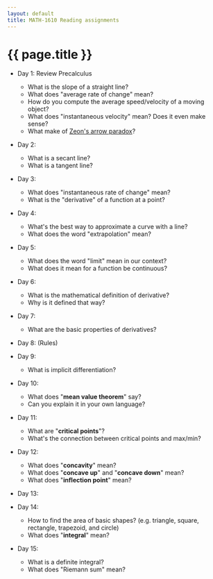 ```yaml
---
layout: default
title: MATH-1610 Reading assignments
---
```


# {{ page.title }}

* Day 1: Review Precalculus
  - What is the slope of a straight line?
  - What does "average rate of change" mean?
  - How do you compute the average speed/velocity of a moving object?
  - What does "instantaneous velocity" mean? Does it even make sense?
  - What make of [Zeon's arrow paradox](../zeno/)?

* Day 2:
  - What is a secant line?
  - What is a tangent line?

* Day 3:
  - What does "instantaneous rate of change" mean?
  - What is the "derivative" of a function at a point?

* Day 4:
  - What's the best way to approximate a curve with a line?
  - What does the word "extrapolation" mean?

* Day 5:
  - What does the word "limit" mean in our context?
  - What does it mean for a function be continuous?

* Day 6:
  - What is the mathematical definition of derivative?
  - Why is it defined that way?

* Day 7:
  - What are the basic properties of derivatives?

* Day 8: (Rules)

* Day 9:
  - What is implicit differentiation?

* Day 10:
  - What does "__mean value theorem__" say?
  - Can you explain it in your own language?

* Day 11:
  - What are "__critical points__"?
  - What's the connection between critical points and max/min?

* Day 12:
  - What does "__concavity__" mean?
  - What does "__concave up__" and "__concave down__" mean?
  - What does "__inflection point__" mean?

* Day 13:

* Day 14:
  - How to find the area of basic shapes?
    (e.g. triangle, square, rectangle, trapezoid, and circle)
  - What does "__integral__" mean?

* Day 15:
  - What is a definite integral?
  - What does "Riemann sum" mean?
